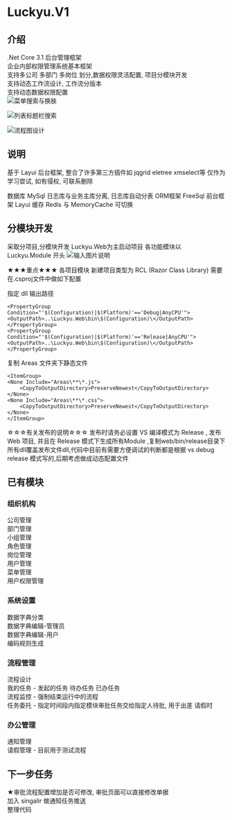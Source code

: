 # Luckyu.V1

## 介绍
.Net Core 3.1 后台管理框架 <br/>
企业内部权限管理系统基本框架 <br/>
支持多公司 多部门 多岗位 划分,数据权限灵活配置, 项目分模块开发 <br/>
支持动态工作流设计, 工作流分版本 <br/>
支持动态数据权限配置 <br/>
![菜单搜索与换肤](https://images.gitee.com/uploads/images/2020/1029/171631_29728759_543243.gif "theme.gif")

![列表标题栏搜索](https://images.gitee.com/uploads/images/2020/1029/163810_55ecdce6_543243.gif "search2.gif")

![流程图设计](https://images.gitee.com/uploads/images/2020/1029/170356_f351c4ef_543243.jpeg "workflow.jpg")

## 说明
基于 Layui 后台框架, 整合了许多第三方插件如 jqgrid eletree xmselect等
仅作为学习尝试, 如有侵权, 可联系删除

数据库 MySql  日志库与业务主库分离, 日志库自动分表
ORM框架 FreeSql
前台框架 Layui 
缓存 Redis 与 MemoryCache 可切换

## 分模块开发
采取分项目,分模块开发
Luckyu.Web为主启动项目
各功能模块以 Luckyu.Module 开头
![输入图片说明](https://images.gitee.com/uploads/images/2020/1010/110915_53b08b55_543243.jpeg "1.jpg")

★★★重点★★★
各项目模块 新建项目类型为 RCL (Razor Class Library)
需要在.csproj文件中做如下配置

指定 dll 输出路径
```
<PropertyGroup Condition="'$(Configuration)|$(Platform)'=='Debug|AnyCPU'">
<OutputPath>..\Luckyu.Web\bin\$(Configuration)\</OutputPath>
</PropertyGroup>
<PropertyGroup Condition="'$(Configuration)|$(Platform)'=='Release|AnyCPU'">
<OutputPath>..\Luckyu.Web\bin\$(Configuration)\</OutputPath>
</PropertyGroup>
```

复制 Areas 文件夹下静态文件
```
<ItemGroup>
<None Include="Areas\**\*.js">
    <CopyToOutputDirectory>PreserveNewest</CopyToOutputDirectory>
</None>
<None Include="Areas\**\*.css">
    <CopyToOutputDirectory>PreserveNewest</CopyToOutputDirectory>
</None>
</ItemGroup>

```

☆☆☆有关发布的说明☆☆☆
发布时请务必设置 VS 编译模式为 Release , 发布 Web 项目, 并且在 Release 模式下生成所有Module ,复制web/bin/release目录下所有dll覆盖发布文件dll,代码中目前有需要方便调试的判断都是根据 vs debug  release 模式写的,后期考虑做成动态配置文件

## 已有模块
### 组织机构 <br/>
公司管理<br/>
部门管理<br/>
小组管理<br/>
角色管理<br/>
岗位管理<br/>
用户管理<br/>
菜单管理<br/>
用户权限管理<br/>

### 系统设置  <br/>
数据字典分类 <br/>
数据字典编辑-管理员 <br/>
数据字典编辑-用户 <br/>
编码规则生成 <br/>

### 流程管理 <br/>
流程设计 <br/>
我的任务 - 发起的任务 待办任务 已办任务<br/>
流程监控 - 强制结束运行中的流程<br/>
任务委托 - 指定时间段内指定模块审批任务交给指定人待批, 用于出差 请假时<br/>

### 办公管理 <br/>
通知管理 <br/>
请假管理 - 目前用于测试流程<br/>

## 下一步任务
★审批流程配置增加是否可修改, 审批页面可以直接修改单据 <br/>
加入 singalir 做通知任务推送 <br/>
整理代码
